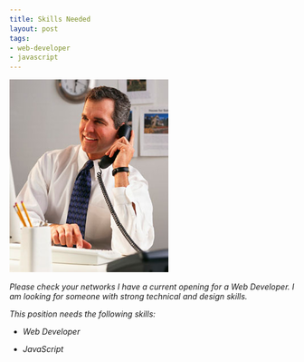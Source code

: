 ```yaml
---
title: Skills Needed
layout: post
tags:
- web-developer
- javascript
---
```


<img src="/images/business-phone-3.jpg" alt="" class="avi" />

*Please check your networks I have a current opening for a Web Developer. I am looking for someone with strong technical and design skills.*

*This position needs the following skills:*

*   *Web Developer*

*   *JavaScript*